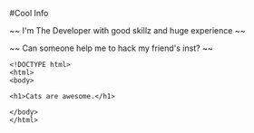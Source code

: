 #Cool Info

~~ I'm The Developer with good skillz and huge experience ~~

~~ Can someone help me to hack my friend's inst? ~~

```
<!DOCTYPE html>
<html>
<body>

<h1>Cats are awesome.</h1>

</body>
</html>
```
 
